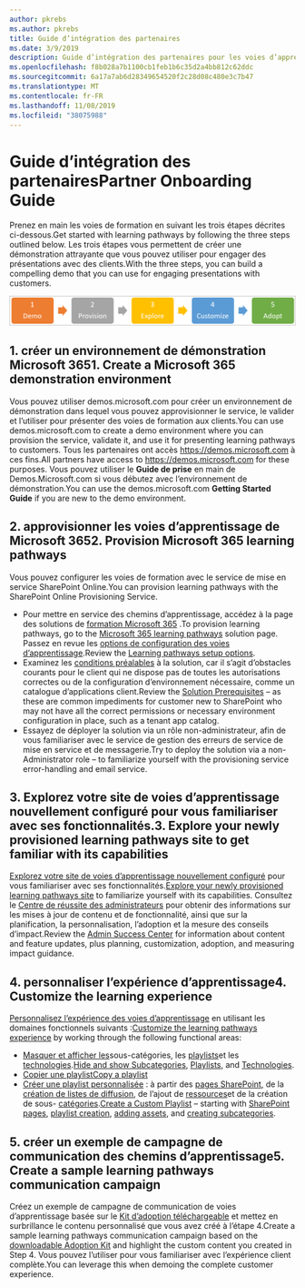 ```yaml
---
author: pkrebs
ms.author: pkrebs
title: Guide d’intégration des partenaires
ms.date: 3/9/2019
description: Guide d’intégration des partenaires pour les voies d’apprentissage Microsoft 365
ms.openlocfilehash: f8b028a7b1100cb1feb1b6c35d2a4bb812c62ddc
ms.sourcegitcommit: 6a17a7ab6d28349654520f2c28d08c480e3c7b47
ms.translationtype: MT
ms.contentlocale: fr-FR
ms.lasthandoff: 11/08/2019
ms.locfileid: "38075988"
---
```

# <a name="partner-onboarding-guide"></a><span data-ttu-id="379b2-103">Guide d’intégration des partenaires</span><span class="sxs-lookup"><span data-stu-id="379b2-103">Partner Onboarding Guide</span></span>
<span data-ttu-id="379b2-104">Prenez en main les voies de formation en suivant les trois étapes décrites ci-dessous.</span><span class="sxs-lookup"><span data-stu-id="379b2-104">Get started with learning pathways by following the three steps outlined below.</span></span> <span data-ttu-id="379b2-105">Les trois étapes vous permettent de créer une démonstration attrayante que vous pouvez utiliser pour engager des présentations avec des clients.</span><span class="sxs-lookup"><span data-stu-id="379b2-105">With the three steps, you can build a compelling demo that you can use for engaging presentations with customers.</span></span> 

![CG-Partner-getfam. png](media/cg-partner-getfam.png)

## <a name="1-create-a-microsoft-365-demonstration-environment"></a><span data-ttu-id="379b2-107">1. créer un environnement de démonstration Microsoft 365</span><span class="sxs-lookup"><span data-stu-id="379b2-107">1. Create a Microsoft 365 demonstration environment</span></span>
<span data-ttu-id="379b2-108">Vous pouvez utiliser demos.microsoft.com pour créer un environnement de démonstration dans lequel vous pouvez approvisionner le service, le valider et l’utiliser pour présenter des voies de formation aux clients.</span><span class="sxs-lookup"><span data-stu-id="379b2-108">You can use demos.microsoft.com to create a demo environment where you can provision the service, validate it, and use it for presenting learning pathways to customers.</span></span> <span data-ttu-id="379b2-109">Tous les partenaires ont accès https://demos.microsoft.com à ces fins.</span><span class="sxs-lookup"><span data-stu-id="379b2-109">All partners have access to https://demos.microsoft.com for these purposes.</span></span> <span data-ttu-id="379b2-110">Vous pouvez utiliser le **Guide de prise** en main de Demos.Microsoft.com si vous débutez avec l’environnement de démonstration.</span><span class="sxs-lookup"><span data-stu-id="379b2-110">You can use the demos.microsoft.com **Getting Started Guide** if you are new to the demo environment.</span></span>

## <a name="2-provision-microsoft-365-learning-pathways"></a><span data-ttu-id="379b2-111">2. approvisionner les voies d’apprentissage de Microsoft 365</span><span class="sxs-lookup"><span data-stu-id="379b2-111">2. Provision Microsoft 365 learning pathways</span></span>
<span data-ttu-id="379b2-112">Vous pouvez configurer les voies de formation avec le service de mise en service SharePoint Online.</span><span class="sxs-lookup"><span data-stu-id="379b2-112">You can provision learning pathways with the SharePoint Online Provisioning Service.</span></span>
- <span data-ttu-id="379b2-113">Pour mettre en service des chemins d’apprentissage, accédez à la page des solutions de [formation Microsoft 365](https://provisioning.sharepointpnp.com/details/3df8bd55-b872-4c9d-88e3-6b2f05344239) .</span><span class="sxs-lookup"><span data-stu-id="379b2-113">To provision learning pathways, go to the [Microsoft 365 learning pathways](https://provisioning.sharepointpnp.com/details/3df8bd55-b872-4c9d-88e3-6b2f05344239) solution page.</span></span> <span data-ttu-id="379b2-114">Passez en revue les [options de configuration des voies d’apprentissage](https://docs.microsoft.com/en-us/office365/customlearning/custom_setupoptions).</span><span class="sxs-lookup"><span data-stu-id="379b2-114">Review the [Learning pathways setup options](https://docs.microsoft.com/en-us/office365/customlearning/custom_setupoptions).</span></span> 
- <span data-ttu-id="379b2-115">Examinez les [conditions préalables](https://docs.microsoft.com/en-us/office365/customlearning/custom_provision) à la solution, car il s’agit d’obstacles courants pour le client qui ne dispose pas de toutes les autorisations correctes ou de la configuration d’environnement nécessaire, comme un catalogue d’applications client.</span><span class="sxs-lookup"><span data-stu-id="379b2-115">Review the [Solution Prerequisites](https://docs.microsoft.com/en-us/office365/customlearning/custom_provision) – as these are common impediments for customer new to SharePoint who may not have all the correct permissions or necessary environment configuration in place, such as a tenant app catalog.</span></span>
- <span data-ttu-id="379b2-116">Essayez de déployer la solution via un rôle non-administrateur, afin de vous familiariser avec le service de gestion des erreurs de service de mise en service et de messagerie.</span><span class="sxs-lookup"><span data-stu-id="379b2-116">Try to deploy the solution via a non-Administrator role – to familiarize yourself with the provisioning service error-handling and email service.</span></span>

## <a name="3-explore-your-newly-provisioned-learning-pathways-site-to-get-familiar-with-its-capabilities"></a><span data-ttu-id="379b2-117">3. Explorez votre site de voies d’apprentissage nouvellement configuré pour vous familiariser avec ses fonctionnalités.</span><span class="sxs-lookup"><span data-stu-id="379b2-117">3. Explore your newly provisioned learning pathways site to get familiar with its capabilities</span></span>
<span data-ttu-id="379b2-118">[Explorez votre site de voies d’apprentissage nouvellement configuré](https://docs.microsoft.com/en-us/office365/customlearning/custom_exploresite) pour vous familiariser avec ses fonctionnalités.</span><span class="sxs-lookup"><span data-stu-id="379b2-118">[Explore your newly provisioned learning pathways site](https://docs.microsoft.com/en-us/office365/customlearning/custom_exploresite) to familiarize yourself with its capabilities.</span></span> <span data-ttu-id="379b2-119">Consultez le [Centre de réussite des administrateurs](https://docs.microsoft.com/en-us/office365/customlearning/custom_successcenter) pour obtenir des informations sur les mises à jour de contenu et de fonctionnalité, ainsi que sur la planification, la personnalisation, l’adoption et la mesure des conseils d’impact.</span><span class="sxs-lookup"><span data-stu-id="379b2-119">Review the [Admin Success Center](https://docs.microsoft.com/en-us/office365/customlearning/custom_successcenter) for information about content and feature updates, plus planning, customization, adoption, and measuring impact guidance.</span></span>

## <a name="4-customize-the-learning-experience"></a><span data-ttu-id="379b2-120">4. personnaliser l’expérience d’apprentissage</span><span class="sxs-lookup"><span data-stu-id="379b2-120">4. Customize the learning experience</span></span>
<span data-ttu-id="379b2-121">[Personnalisez l’expérience des voies d’apprentissage](https://docs.microsoft.com/en-us/office365/customlearning/custom_overview) en utilisant les domaines fonctionnels suivants :</span><span class="sxs-lookup"><span data-stu-id="379b2-121">[Customize the learning pathways experience](https://docs.microsoft.com/en-us/office365/customlearning/custom_overview) by working through the following functional areas:</span></span>
- <span data-ttu-id="379b2-122">[Masquer et afficher les](https://docs.microsoft.com/en-us/office365/customlearning/custom_hideshowsub)sous-catégories, les [playlists](https://docs.microsoft.com/en-us/office365/customlearning/custom_hideshowplaylists)et les [technologies](https://docs.microsoft.com/en-us/office365/customlearning/custom_hideshowtech).</span><span class="sxs-lookup"><span data-stu-id="379b2-122">[Hide and show Subcategories](https://docs.microsoft.com/en-us/office365/customlearning/custom_hideshowsub), [Playlists](https://docs.microsoft.com/en-us/office365/customlearning/custom_hideshowplaylists), and [Technologies](https://docs.microsoft.com/en-us/office365/customlearning/custom_hideshowtech).</span></span>
- [<span data-ttu-id="379b2-123">Copier une playlist</span><span class="sxs-lookup"><span data-stu-id="379b2-123">Copy a playlist</span></span>](https://docs.microsoft.com/en-us/office365/customlearning/custom_copyplaylist)
- <span data-ttu-id="379b2-124">[Créer une playlist personnalisée](https://docs.microsoft.com/en-us/office365/customlearning/custom_createnewplaylist) : à partir des [pages SharePoint](https://docs.microsoft.com/en-us/office365/customlearning/custom_createnewpage), de la [création de listes de diffusion](https://docs.microsoft.com/en-us/office365/customlearning/custom_createnewplaylist), de l’ajout de [ressources](https://docs.microsoft.com/en-us/office365/customlearning/custom_addassets)et de la création de sous- [catégories](https://docs.microsoft.com/en-us/office365/customlearning/custom_createnewcat).</span><span class="sxs-lookup"><span data-stu-id="379b2-124">[Create a Custom Playlist](https://docs.microsoft.com/en-us/office365/customlearning/custom_createnewplaylist) – starting with [SharePoint pages](https://docs.microsoft.com/en-us/office365/customlearning/custom_createnewpage), [playlist creation](https://docs.microsoft.com/en-us/office365/customlearning/custom_createnewplaylist), [adding assets](https://docs.microsoft.com/en-us/office365/customlearning/custom_addassets), and [creating subcategories](https://docs.microsoft.com/en-us/office365/customlearning/custom_createnewcat).</span></span>

## <a name="5-create-a-sample-learning-pathways-communication-campaign"></a><span data-ttu-id="379b2-125">5. créer un exemple de campagne de communication des chemins d’apprentissage</span><span class="sxs-lookup"><span data-stu-id="379b2-125">5. Create a sample learning pathways communication campaign</span></span>
<span data-ttu-id="379b2-126">Créez un exemple de campagne de communication de voies d’apprentissage basée sur le [Kit d’adoption téléchargeable](https://teamworktools.azurewebsites.net/m365lp/m365lpadoptionkit.zip) et mettez en surbrillance le contenu personnalisé que vous avez créé à l’étape 4.</span><span class="sxs-lookup"><span data-stu-id="379b2-126">Create a sample learning pathways communication campaign based on the [downloadable Adoption Kit](https://teamworktools.azurewebsites.net/m365lp/m365lpadoptionkit.zip) and highlight the custom content you created in Step 4.</span></span> <span data-ttu-id="379b2-127">Vous pouvez l’utiliser pour vous familiariser avec l’expérience client complète.</span><span class="sxs-lookup"><span data-stu-id="379b2-127">You can leverage this when demoing the complete customer experience.</span></span> 


